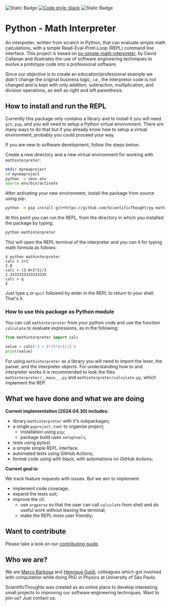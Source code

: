 
![Static Badge](https://img.shields.io/badge/python-%3E%3D3.10-blue?style=flat&logo=python&logoColor=green&label=Python&color=green) [![Code style: black](https://img.shields.io/badge/code%20style-black-000000.svg)](https://github.com/psf/black) ![Static Badge](https://img.shields.io/badge/unit_test-pytest-blue?style=flat&logo=pytest)

# Python - Math Interpreter

An interpreter, written from scratch in Python, that can evaluate simple math calculations, with a simple Read-Eval-Print-Loop (REPL) command line interface. This project is based on  [py-simple-math-interpreter](https://github.com/davidcallanan/py-simple-math-interpreter), by David Callanan and illustrates the use of software engineering techniques to evolve a prototype code into a professional software. 

Since our objective is to create an education/professional example we didn't change the original business logic, *i.e.*, the interpretor code is not changed and is kept with only addition, subtraction, multiplication, and division operations, as well as right and left parenthesis.

## How to install and run the REPL

Currently this package only contains a library and to install it you will need `git`, `pip`, and you will need to setup a Python virtual environment. There are many ways to do that but if you already know how to setup a virtual environment, probably you could proceed your way. 

If you are new to software development, follow the steps below:

Create a new directory and a new virtual environment for working with `mathinterpreter`:

```bash
mkdir mynewproject
cd mynewproject
python -m venv env
source env/bin/activate
```
After activating your new environment, install the package from source using pip:

```bash
python -m pip install git+https://github.com/ScientificThought/py-math-interpreter.git
```
At this point you can run the REPL, from the directory in which you installed the package by typing:

```bash
python mathinterpreter
```

This will open the REPL terminal of the  interpreter and you can it for typing math formula as follows:
```
$ python mathinterpreter
calc > 1+1        
2.0
calc > (3.0+2*2)/3
2.3333333333333335
calc > q
$ 
```
Just type `q` or `quit` followed by enter  in the REPL to return to your shell. That's it.

### How to use this package as Python module

You can call `mathinterpreter` from your python code and use the function `calculate` to evaluate expressions, as in the following:
```python
from mathinterpreter import calc

value = calc('1 + 3*(5*2+1)/2')
print(value)
```
For using `mathinterpreter` as a library you will need to import the lexer, the parser, and the interpreter objects. For understanding how to and interpreter works it is recommended to look the files `mathinterpreter/__main__.py` and `mathinterpreter/calculate.py`, which implement the REP.

## What we have done and what we are doing

**Current implementation (2024.04.30) includes:**
- library `mathinterpreter` with it's subpackages;
- a single `pyproject.toml` to organize project;
    - installation using `pip`;
    - package build uses `setuptools`;
- tests using pytest.
- a simple simple REPL interface.
- automated tests using GitHub Actions;
- format code using with black; with automations on GitHub Actions;

**Current goal is:**

We track feature requests with issues. But we aim to implement:

- implement code coverage;
- expand the tests suit;
- improve the cli:
    - use `argparse` so that the user can call `calculate` from shell and do useful work without leaving the terminal;
    - make the REPL more user friendly;

## Want to contribute

Please take a look on our [contributing guide](doc/guides/contributing.md).

## Who we are?

We are [Marco Barbosa](@aureliobarbosa) and [Henrique Guidi](@hsguidi), colleagues which got 
involved with computation while doing PhD in Physics at University of São Paulo. 

ScientificThoughts was created as an online place to develop interesting small projects to improving 
our software engineering techniques. Want to join us? Just contact us.